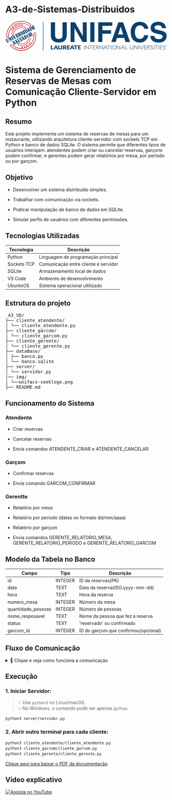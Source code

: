 # A3-de-Sistemas-Distribuidos
![unifacsLogo](img/unifacs-seeklogo.png) <br>

<h1> <b>Sistema de Gerenciamento de Reservas de Mesas com Comunicação Cliente-Servidor em Python</b> </h1>

<h2> <b>Resumo</b> </h2>

Este projeto implementa um sistema de reservas de mesas para um restaurante, utilizando arquitetura cliente-servidor com sockets TCP em Python e banco de dados SQLite. O sistema permite que diferentes tipos de usuários interajam: atendentes podem criar ou cancelar reservas, garçons podem confirmar, e gerentes podem gerar relatórios por mesa, por período ou por garçom.

<h2> <b>Objetivo</b> </h2>

* Desenvolver um sistema distribuído simples.

* Trabalhar com comunicação via sockets.

* Praticar manipulação de banco de dados em SQLite.

* Simular perfis de usuários com diferentes permissões.

<h2> <b>Tecnologias Utilizadas</b> </h2>

|Tecnologia  |Descrição                                 |
|------------|------------------------------------------|
|Python      |Linguagem de programação principal        |
|Sockets TCP |Comunicação entre cliente e servidor      |
|SQLite      |Armazenamento local de dados              |
|VS Code     |Ambiente de desenvolvimento               |
|UbuntoOS    |Sistema operacional ultilizado            |

<h2> <b>Estrutura do projeto</b> </h2>

<pre> A3_SD/
├── cliente_atendente/
│ └── cliente_atendente.py
├── cliente_garcom/
│ └── cliente_garcom.py
├── cliente_gerente/
│ └── cliente_gerente.py
├── dataBase/
│ ├── banco.py
│ └── banco.sqlite
├── server/
│ └── servidor.py
|── img/
| └──unifacs-seeklogo.png 
├── README.md </pre>

<h2> <b>Funcionamento do Sistema</b> </h2>

<h3><b>Atendente</b></h3>

* Criar reservas

* Cancelar reservas

* Envia comandos ATENDENTE_CRIAR e ATENDENTE_CANCELAR

<h3><b>Garçom</b></h3>

* Confirmar reservas

* Envia comando GARCOM_CONFIRMAR

<h3><b>Gerentte</b></h3>

* Relatório por mesa

* Relatório por período (datas no formato dd/mm/aaaa)

* Relatório por garçom

* Envia comandos GERENTE_RELATORIO_MESA, GERENTE_RELATORIO_PERIODO e GERENTE_RELATORIO_GARCOM


<h2> <b>Modelo da Tabela no Banco</b> </h2>

|Campo             |Tipo   |Descrição                           |
|------------------|-------|------------------------------------|
|id                |INTEGER|ID da reservas(PK)                  |
|data              |TEXT   |Data da reserva(ISO:yyyy-mm-dd)     |
|hora              |TEXT   |Hora da reserva                     |
|numero_mesa       |INTEGER|Número da mesa                      |
|quantidade_pessoas|INTEGER|Número de pessoas                   |
|nome_resposavel   |TEXT   |Nome da pessoa que fez a reserva    |
|status            |TEXT   |'reservado' ou confirmado           |
|garcom_id         |INTEGER|ID do garçom que confirmou(opcional)|


<h2> <b>Fluxo de Comunicação</b> </h2>

<details>
<summary>📡 Clique e veja como funciona a comunicação</summary>

```mermaid
sequenceDiagram
    Cliente->>Servidor: Envia comando com dados
    Servidor->>banco.py: processar_requisicao(comando)
    banco.py-->>Servidor: Retorna resposta
    Servidor-->>Cliente: Envia resposta via socket
```
</details>

<h2> <b>Execução</b> </h2>

<h3><b>1. Iniciar Servidor:</b></h3>

> 💡 Use `python3` no Linux/macOS.  
> 💡 No Windows, o comando pode ser apenas `python`.

```bash
python3 server/servidor.py
```

<h3><b>2. Abrir outro terminal para cada cliente:</b></h3>

```bash
python3 cliente_atendente/cliente_atendente.py
python3 cliente_garcom/cliente_garcom.py
python3 cliente_gerente/cliente_gerente.py
```

[Clique aqui para baixar o PDF da documentação](Documentação/ProjetoA3.pdf)

<h2> <b>Vídeo explicativo</b> </h2>

[![Assista no YouTube](https://img.youtube.com/vi/FSJ-6426Ih0/0.jpg)](https://www.youtube.com/watch?v=FSJ-6426Ih0)
